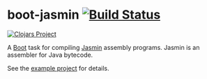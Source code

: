 # boot-jasmin [![Build Status][travis-badge]][travis-build]

[![Clojars Project][clojars-badge]][clojars-page]

A [Boot] task for compiling [Jasmin] assembly programs.  Jasmin is an assembler for Java bytecode.

See the [example project](example/) for details.

[clojars-badge]: http://clojars.org/alandipert/boot-jasmin/latest-version.svg?cache=2
[clojars-page]: http://clojars.org/alandipert/boot-jasmin
[travis-badge]: https://travis-ci.org/alandipert/boot-jasmin.svg?branch=master
[travis-build]: https://travis-ci.org/alandipert/boot-jasmin
[Boot]: http://boot-clj.com/
[Jasmin]: http://jasmin.sourceforge.net/
